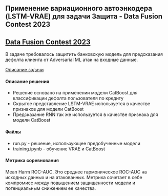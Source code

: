 ## Применение вариационного автоэнкодера (LSTM-VRAE) для задачи Защита - Data Fusion Contest 2023

## [Data Fusion Contest 2023](https://ods.ai/tracks/data-fusion-2023-competitions)

В задаче требовалось защитить банковскую модель для предсказания дефолта клиента от Adversarial ML атак на входные данные.

[Описание задачи](https://ods.ai/tracks/data-fusion-2023-competitions/competitions/data-fusion2023-defence)

#### Описание решения

- Решение основано на применении модели CatBoost для классификации дефолта пользователя по кредиту
- Скрытое представление LSTM-VRAE используется в качестве признаков для модели CatBoost
- Предсказание RNN так же используется в качестве признака для модели CatBoost

#### Файлы

- run.py - решение, использующее предобученные модели
- training.ipynb - обучение VRAE и CatBoost

#### Метрика соревнования
Mean Harm ROC-AUC. Это среднее гармоническое ROC-AUC на исходных данных и на атакованных. Метрика сочетает в себе компромисс между повышением защищенности модели и потенциальным снижением ее качества. 

